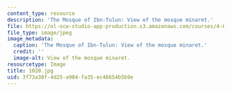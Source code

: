 ```yaml
---
content_type: resource
description: 'The Mosque of Ibn-Tulun: View of the mosque minaret.'
file: https://ol-ocw-studio-app-production.s3.amazonaws.com/courses/4-614-religious-architecture-and-islamic-cultures-fall-2002/3f73a38f4d25a904fa35ec46654b5b9e_1020.jpg
file_type: image/jpeg
image_metadata:
  caption: 'The Mosque of Ibn-Tulun: View of the mosque minaret.'
  credit: ''
  image-alt: View of the mosque minaret.
resourcetype: Image
title: 1020.jpg
uid: 3f73a38f-4d25-a904-fa35-ec46654b5b9e
---
```

